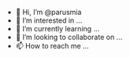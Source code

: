 - 👋 Hi, I’m @parusmia
- 👀 I’m interested in ...
- 🌱 I’m currently learning ...
- 💞️ I’m looking to collaborate on ...
- 📫 How to reach me ...

<!---
parusmia/parusmia is a ✨ special ✨ repository because its `README.md` (this file) appears on your GitHub profile.
You can click the Preview link to take a look at your changes.
--->
